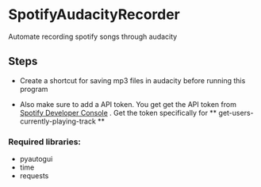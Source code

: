 # SpotifyAudacityRecorder
Automate recording spotify songs through audacity

## Steps
- Create a shortcut for saving mp3 files in audacity before running this program

- Also make sure to add a API token. You get get the API token from [Spotify Developer Console](https://developer.spotify.com) . Get the token specifically for ** get-users-currently-playing-track **

### Required libraries:
- pyautogui
- time
- requests
